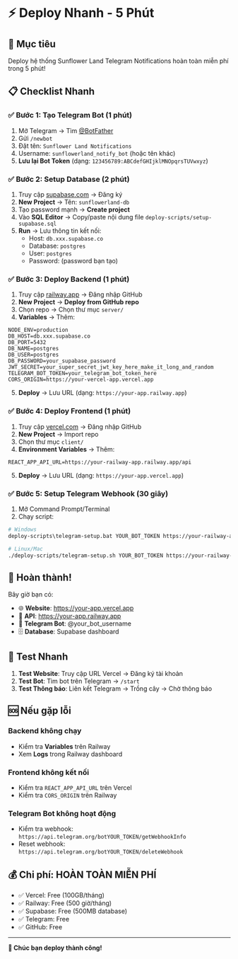 # ⚡ Deploy Nhanh - 5 Phút

## 🎯 Mục tiêu
Deploy hệ thống Sunflower Land Telegram Notifications hoàn toàn miễn phí trong 5 phút!

## 📋 Checklist Nhanh

### ✅ Bước 1: Tạo Telegram Bot (1 phút)
1. Mở Telegram → Tìm [@BotFather](https://t.me/botfather)
2. Gửi `/newbot`
3. Đặt tên: `Sunflower Land Notifications`
4. Username: `sunflowerland_notify_bot` (hoặc tên khác)
5. **Lưu lại Bot Token** (dạng: `123456789:ABCdefGHIjklMNOpqrsTUVwxyz`)

### ✅ Bước 2: Setup Database (2 phút)
1. Truy cập [supabase.com](https://supabase.com) → Đăng ký
2. **New Project** → Tên: `sunflowerland-db`
3. Tạo password mạnh → **Create project**
4. Vào **SQL Editor** → Copy/paste nội dung file `deploy-scripts/setup-supabase.sql`
5. **Run** → Lưu thông tin kết nối:
   - Host: `db.xxx.supabase.co`
   - Database: `postgres`
   - User: `postgres`
   - Password: (password bạn tạo)

### ✅ Bước 3: Deploy Backend (1 phút)
1. Truy cập [railway.app](https://railway.app) → Đăng nhập GitHub
2. **New Project** → **Deploy from GitHub repo**
3. Chọn repo → Chọn thư mục `server/`
4. **Variables** → Thêm:
```env
NODE_ENV=production
DB_HOST=db.xxx.supabase.co
DB_PORT=5432
DB_NAME=postgres
DB_USER=postgres
DB_PASSWORD=your_supabase_password
JWT_SECRET=your_super_secret_jwt_key_here_make_it_long_and_random
TELEGRAM_BOT_TOKEN=your_telegram_bot_token_here
CORS_ORIGIN=https://your-vercel-app.vercel.app
```
5. **Deploy** → Lưu URL (dạng: `https://your-app.railway.app`)

### ✅ Bước 4: Deploy Frontend (1 phút)
1. Truy cập [vercel.com](https://vercel.com) → Đăng nhập GitHub
2. **New Project** → Import repo
3. Chọn thư mục `client/`
4. **Environment Variables** → Thêm:
```env
REACT_APP_API_URL=https://your-railway-app.railway.app/api
```
5. **Deploy** → Lưu URL (dạng: `https://your-app.vercel.app`)

### ✅ Bước 5: Setup Telegram Webhook (30 giây)
1. Mở Command Prompt/Terminal
2. Chạy script:
```bash
# Windows
deploy-scripts\telegram-setup.bat YOUR_BOT_TOKEN https://your-railway-app.railway.app

# Linux/Mac
./deploy-scripts/telegram-setup.sh YOUR_BOT_TOKEN https://your-railway-app.railway.app
```

## 🎉 Hoàn thành!

Bây giờ bạn có:
- 🌐 **Website**: https://your-app.vercel.app
- 🔗 **API**: https://your-app.railway.app
- 🤖 **Telegram Bot**: @your_bot_username
- 🗄️ **Database**: Supabase dashboard

## 🧪 Test Nhanh

1. **Test Website**: Truy cập URL Vercel → Đăng ký tài khoản
2. **Test Bot**: Tìm bot trên Telegram → `/start`
3. **Test Thông báo**: Liên kết Telegram → Trồng cây → Chờ thông báo

## 🆘 Nếu gặp lỗi

### Backend không chạy
- Kiểm tra **Variables** trên Railway
- Xem **Logs** trong Railway dashboard

### Frontend không kết nối
- Kiểm tra `REACT_APP_API_URL` trên Vercel
- Kiểm tra `CORS_ORIGIN` trên Railway

### Telegram Bot không hoạt động
- Kiểm tra webhook: `https://api.telegram.org/botYOUR_TOKEN/getWebhookInfo`
- Reset webhook: `https://api.telegram.org/botYOUR_TOKEN/deleteWebhook`

## 💰 Chi phí: **HOÀN TOÀN MIỄN PHÍ**

- ✅ Vercel: Free (100GB/tháng)
- ✅ Railway: Free (500 giờ/tháng)  
- ✅ Supabase: Free (500MB database)
- ✅ Telegram: Free
- ✅ GitHub: Free

---

**🚀 Chúc bạn deploy thành công!**
